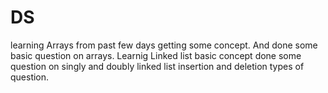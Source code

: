 # DS
learning Arrays from past few days getting some concept. And done some basic question on arrays.
Learnig Linked list basic concept done some question on singly and doubly linked list insertion and deletion types of question.

